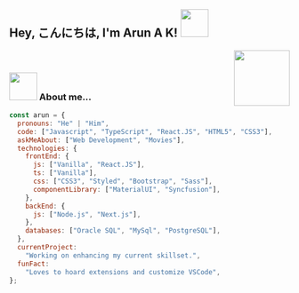 <h2>Hey, こんにちは, I'm Arun A K! <img src="https://media.giphy.com/media/mGcNjsfWAjY5AEZNw6/giphy.gif" width="50"></h2>
<img align='right' src="https://media.giphy.com/media/UVG0BN8TOMKkPOJS6e/giphy.gif" width="100"> 
<br/>

### <img src="https://media.giphy.com/media/VgCDAzcKvsR6OM0uWg/giphy.gif" width="50"> About me...

```javascript
const arun = {
  pronouns: "He" | "Him",
  code: ["Javascript", "TypeScript", "React.JS", "HTML5", "CSS3"],
  askMeAbout: ["Web Development", "Movies"],
  technologies: {
    frontEnd: {
      js: ["Vanilla", "React.JS"],
      ts: ["Vanilla"],
      css: ["CSS3", "Styled", "Bootstrap", "Sass"],
      componentLibrary: ["MaterialUI", "Syncfusion"],
    },
    backEnd: {
      js: ["Node.js", "Next.js"],
    },
    databases: ["Oracle SQL", "MySql", "PostgreSQL"],
  },
  currentProject:
    "Working on enhancing my current skillset.",
  funFact:
    "Loves to hoard extensions and customize VSCode",
};
```
